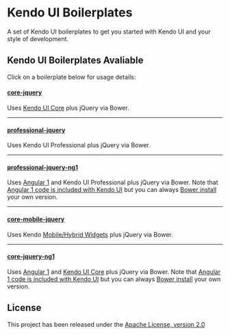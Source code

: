 # Kendo UI Boilerplates

A set of Kendo UI boilerplates to get you started with Kendo UI and your style of development.

## Kendo UI Boilerplates Avaliable

Click on a boilerplate below for usage details:

#### [core-jquery](core-jquery/)
Uses [Kendo UI Core](https://github.com/telerik/kendo-ui-core) plus jQuery via Bower.

---

#### [professional-jquery](professional-jquery/)
Uses Kendo UI Professional plus jQuery via Bower.

---

#### [professional-jquery-ng1](professional-jquery-ng1/)
Uses [Angular 1](http://www.telerik.com/kendo-ui/angularjs-and-kendo-ui-framework-integration) and Kendo UI Professional plus jQuery via Bower. Note that [Angular 1 code is included with Kendo UI](http://kendo.cdn.telerik.com/2016.1.226/js/angular.min.js) but you can always [Bower install](https://github.com/angular/bower-angular) your own version.

---

#### [core-mobile-jquery](core-mobile-jquery/)
Uses Kendo [Mobile/Hybrid Widgets](http://demos.telerik.com/kendo-ui/m/index) plus jQuery via Bower.

---

#### [core-jquery-ng1](core-jquery-ng1/)
Uses [Angular 1](http://www.telerik.com/kendo-ui/angularjs-and-kendo-ui-framework-integration) and [Kendo UI Core](https://github.com/telerik/kendo-ui-core) plus jQuery via Bower. Note that [Angular 1 code is included with Kendo UI](http://kendo.cdn.telerik.com/2016.1.226/js/angular.min.js) but you can always [Bower install](https://github.com/angular/bower-angular) your own version.

## License

This project has been released under the [Apache License, version 2.0](http://www.apache.org/licenses/LICENSE-2.0.html)
